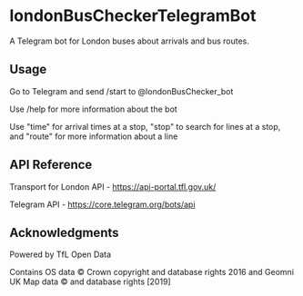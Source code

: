 # londonBusCheckerTelegramBot
A Telegram bot for London buses about arrivals and bus routes.

## Usage
Go to Telegram and send /start to @londonBusChecker_bot

Use /help for more information about the bot

Use "time" for arrival times at a stop, "stop" to search for lines at a stop, and "route" for more information about a line

## API Reference
Transport for London API - https://api-portal.tfl.gov.uk/

Telegram API - https://core.telegram.org/bots/api

## Acknowledgments
Powered by TfL Open Data

Contains OS data © Crown copyright and database rights 2016 and Geomni UK Map data © and database rights [2019]
